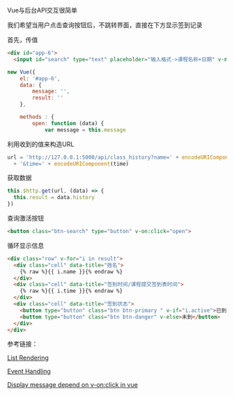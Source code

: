 Vue与后台API交互很简单

我们希望当用户点击查询按钮后，不跳转界面，直接在下方显示签到记录

首先，传值

```html
<div id="app-6">
  <input id="search" type="text" placeholder="输入格式->课程名称+日期" v-model="message"/>
```

```javascript
new Vue({
    el: '#app-6',
    data: {
        message: '',
        result: ''
    },

    methods : {
        open: function (data) {
            var message = this.message
```

利用收到的值来构造URL

```javascript
url = 'http://127.0.0.1:5000/api/class_history?name=' + encodeURIComponent(name)
  + '&time=' + encodeURIComponent(time)
```

获取数据

```javascript
this.$http.get(url, (data) => {
  this.result = data.history
})
```

查询激活按钮

```html
<button class="btn-search" type="button" v-on:click="open">
```

循环显示信息

```html
<div class="row" v-for="i in result">
  <div class="cell" data-title="姓名">
    {% raw %}{{ i.name }}{% endraw %}
  </div>
  <div class="cell" data-title="签到时间/课程提交签到表时间">
    {% raw %}{{ i.time }}{% endraw %}
  </div>
  <div class="cell" data-title="签到状态">
    <button type="button" class="btn btn-primary " v-if="i.active">已到</button>
    <button type="button" class="btn btn-danger" v-else>未到</button>
  </div>
</div>
```

参考链接：

[List Rendering](https://vuejs.org/v2/guide/list.html)

[Event Handling](https://vuejs.org/v2/guide/events.html)

[Display message depend on v-on:click in vue](https://stackoverflow.com/questions/52939968/display-message-depend-on-v-onclick-in-vue)
